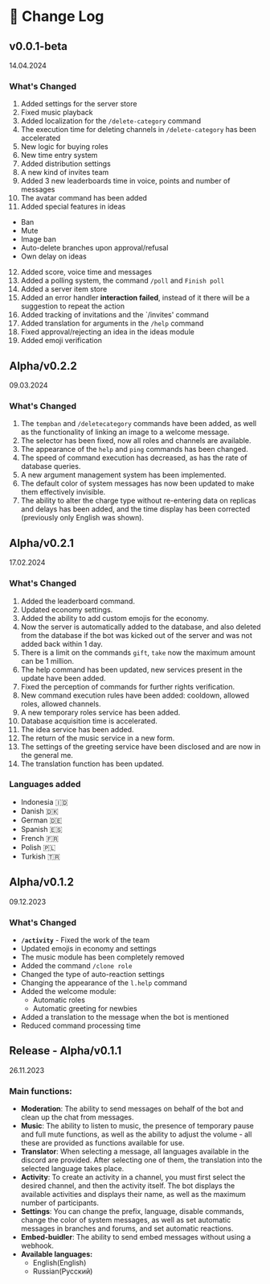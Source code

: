 # 📑 Change Log


## v0.0.1-beta

14.04.2024

### What's Changed
1. Added settings for the server store
2. Fixed music playback
3. Added localization for the `/delete-category` command
4. The execution time for deleting channels in `/delete-category` has been accelerated
5. New logic for buying roles
6. New time entry system
7. Added distribution settings
8. A new kind of invites team
9. Added 3 new leaderboards time in voice, points and number of messages 
10. The avatar command has been added
11. Added special features in ideas
 - Ban
 - Mute
 - Image ban
 - Auto-delete branches upon approval/refusal
 - Own delay on ideas
12. Added score, voice time and messages
13. Added a polling system, the command `/poll` and `Finish poll`
14. Added a server item store
15. Added an error handler **interaction failed**, instead of it there will be a suggestion to repeat the action
16. Added tracking of invitations and the `/invites' command
17. Added translation for arguments in the `/help` command
18. Fixed approval/rejecting an idea in the ideas module
19. Added emoji verification


## Alpha/v0.2.2

09.03.2024

### What's Changed
1. The `tempban` and `/deletecategory` commands have been added, as well as the functionality of linking an image to a welcome message. 
2. The selector has been fixed, now all roles and channels are available. 
3. The appearance of the `help` and `ping` commands has been changed. 
4. The speed of command execution has decreased, as has the rate of database queries. 
5. A new argument management system has been implemented. 
6. The default color of system messages has now been updated to make them effectively invisible. 
7. The ability to alter the charge type without re-entering data on replicas and delays has been added, and the time display has been corrected (previously only English was shown).


## Alpha/v0.2.1

17.02.2024

### What's Changed
1. Added the leaderboard command.
2. Updated economy settings.
3. Added the ability to add custom emojis for the economy.
4. Now the server is automatically added to the database, and also deleted from the database if the bot was kicked out of the server and was not added back within 1 day.
5. There is a limit on the commands `gift`, `take` now the maximum amount can be 1 million.
6. The help command has been updated, new services present in the update have been added.
7. Fixed the perception of commands for further rights verification.
8. New command execution rules have been added: cooldown, allowed roles, allowed channels. 
9. A new temporary roles service has been added.
10. Database acquisition time is accelerated.
11. The idea service has been added.
12. The return of the music service in a new form.
13. The settings of the greeting service have been disclosed and are now in the general me.
14. The translation function has been updated.

### Languages added
* Indonesia 🇮🇩
* Danish 🇩🇰
* German 🇩🇪
* Spanish 🇪🇸
* French 🇫🇷
* Polish 🇵🇱
* Turkish 🇹🇷


## Alpha/v0.1.2

09.12.2023

### What's Changed

* **`/activity`** - Fixed the work of the team
* Updated emojis in economy and settings
* The music module has been completely removed
* Added the command `/clone role`&#x20;
* Changed the type of auto-reaction settings
* Changing the appearance of the `l.help` command
* Added the welcome module:&#x20;
  * Automatic roles
  * Automatic greeting for newbies
* Added a translation to the message when the bot is mentioned
* Reduced command processing time

## Release - Alpha/v0.1.1

26.11.2023

### Main functions:

* **Moderation**: The ability to send messages on behalf of the bot and clean up the chat from messages.
* **Music**: The ability to listen to music, the presence of temporary pause and full mute functions, as well as the ability to adjust the volume - all these are provided as functions available for use.
* **Translator**: When selecting a message, all languages available in the discord are provided. After selecting one of them, the translation into the selected language takes place.
* **Activity**: To create an activity in a channel, you must first select the desired channel, and then the activity itself. The bot displays the available activities and displays their name, as well as the maximum number of participants.
* **Settings**: You can change the prefix, language, disable commands, change the color of system messages, as well as set automatic messages in branches and forums, and set automatic reactions.
* **Embed-buidler**: The ability to send embed messages without using a webhook.
* **Available languages:**
  * English(English)
  * Russian(Русский)